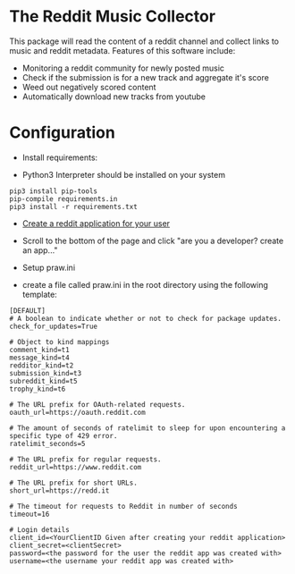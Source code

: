 The Reddit Music Collector
==========================

This package will read the content of a reddit channel and collect links to music and reddit metadata.
Features of this software include:

 * Monitoring a reddit community for newly posted music
 * Check if the submission is for a new track and aggregate it's score
 * Weed out negatively scored content 
 * Automatically download new tracks from youtube


Configuration
=============

* Install requirements:
- Python3 Interpreter should be installed on your system
```
pip3 install pip-tools
pip-compile requirements.in
pip3 install -r requirements.txt
```

* [Create a reddit application for your user](https://www.reddit.com/prefs/apps/)
 - Scroll to the bottom of the page and click "are you a developer? create an app..."


* Setup praw.ini
 - create a file called praw.ini in the root directory using the following template:
```buildoutcfg
[DEFAULT]
# A boolean to indicate whether or not to check for package updates.
check_for_updates=True

# Object to kind mappings
comment_kind=t1
message_kind=t4
redditor_kind=t2
submission_kind=t3
subreddit_kind=t5
trophy_kind=t6

# The URL prefix for OAuth-related requests.
oauth_url=https://oauth.reddit.com

# The amount of seconds of ratelimit to sleep for upon encountering a specific type of 429 error.
ratelimit_seconds=5

# The URL prefix for regular requests.
reddit_url=https://www.reddit.com

# The URL prefix for short URLs.
short_url=https://redd.it

# The timeout for requests to Reddit in number of seconds
timeout=16

# Login details
client_id=<YourClientID Given after creating your reddit application>
client_secret=<clientSecret>
password=<the password for the user the reddit app was created with>
username=<the username your reddit app was created with>
```
